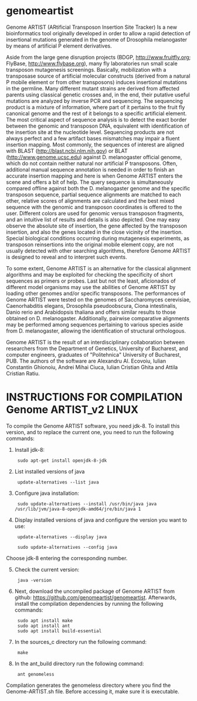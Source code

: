 # genomeartist
Genome ARTIST (ARtificial Transposon Insertion Site Tracker)
Is a new bioinformatics tool originally developed in order to allow a rapid detection of insertional mutations generated in the genome of Drosophila melanogaster by means of artificial P element derivatives. 

Aside from the large gene disruption projects (BDGP, http://www.fruitfly.org; FlyBase, http://www.flybase.org), many fly laboratories run small scale transposon mutagenesis screenings. Basically, mobilization with a transposase source of artificial molecular constructs (derived from a natural P mobile element or from other transposons) induces insertional mutations in the germline. Many different mutant strains are derived from affected parents using classical genetic crosses and, in the end, their putative useful mutations are analyzed by inverse PCR and sequencing. The sequencing product is a mixture of information, where part of it pertains to the fruit fly canonical genome and the rest of it belongs to a specific artificial element. The most critical aspect of sequence analysis is to detect the exact border between the genomic and transposon DNA, equivalent with identification of the insertion site at the nucleotide level. Sequencing products are not always perfect and a few artifact bases mismatches may impair a fluent insertion mapping. Most commonly, the sequences of interest are aligned with BLAST (http://blast.ncbi.nlm.nih.gov) or BLAT (http://www.genome.ucsc.edu) against D. melanogaster official genome, which do not contain neither natural nor artificial P transposons. Often, additional manual sequence annotation is needed in order to finish an accurate insertion mapping and here is when Genome ARTIST enters the scene and offers a bit of help. The query sequence is simultaneously compared offline against both the D. melanogaster genome and the specific transposon sequence, partial sequence alignments are matched to each other, relative scores of alignments are calculated and the best mixed sequence with the genomic and transposon coordinates is offered to the user. Different colors are used for genomic versus transposon fragments, and an intuitive list of results and details is also depicted. One may easy observe the absolute site of insertion, the gene affected by the transposon insertion, and also the genes located in the close vicinity of the insertion. Special biological conditions occurring during mutagenesis experiments, as transposon reinsertions into the original mobile element copy, are not usually detected with other searching algorithms, therefore Genome ARTIST is designed to reveal and to interpret such events. 

To some extent, Genome ARTIST is an alternative for the classical alignment algorithms and may be exploited for checking the specificity of short sequences as primers or probes. Last but not the least, aficionados of different model organisms may use the abilities of Genome ARTIST by loading other genomes and/or specific transposons. The performances of Genome ARTIST were tested on the genomes of Saccharomyces cerevisiae, Caenorhabditis elegans, Drosophila pseudoobscura, Ciona intestinalis, Danio rerio and Arabidopsis thaliana and offers similar results to those obtained on D. melanogaster. Additionally, pairwise comparative alignments may be performed among sequences pertaining to various species aside from D. melanogaster, allowing the identification of structural orthologous. 


Genome ARTIST is the result of an interdisciplinary collaboration between researchers from the Department of Genetics, University of Bucharest, and computer engineers, graduates of "Politehnica" University of Bucharest, PUB. The authors of the software are Alexandru Al. Ecovoiu, Iulian Constantin Ghionoiu, Andrei Mihai Ciuca, Iulian Cristian Ghita and Attila Cristian Ratiu.



# INSTRUCTIONS FOR COMPILATION Genome ARTIST_v2 LINUX

To compile the Genome ARTIST software, you need jdk-8. To install this version, and to replace the current one, you need to run the following commands:

1. Install jdk-8:

        sudo apt-get install openjdk-8-jdk

2. List installed versions of java

        update-alternatives --list java

3. Configure java installation:

        sudo update-alternatives --install /usr/bin/java java /usr/lib/jvm/java-8-openjdk-amd64/jre/bin/java 1

4. Display installed versions of java and configure the version you want to use:

        update-alternatives --display java

        sudo update-alternatives --config java

Choose jdk-8 entering the corresponding number.

5. Check the current version:

        java -version

6. Next, download the uncompiled package of Genome ARTIST from github: https://github.com/genomeartist/genomeartist. Afterwards, install the compilation dependencies by running the following commands:

        sudo apt install make
        sudo apt install ant
        sudo apt install build-essential

7. In the sources_c directory run the following command:
        
        make

8. In the ant_build directory run the following command:
        
        ant genomeless

Compilation generates the genomeless directory where you find the Genome-ARTIST.sh file. Before accessing it, make sure it is executable.
